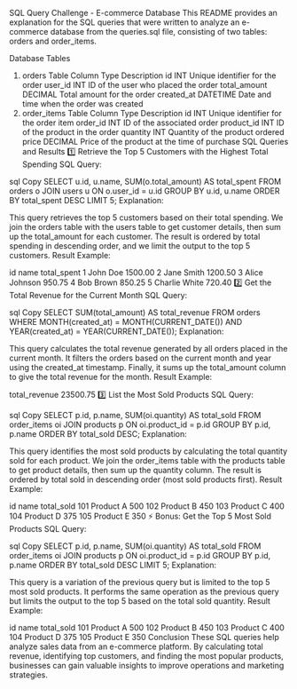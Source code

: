 SQL Query Challenge - E-commerce Database
This README provides an explanation for the SQL queries that were written to analyze an e-commerce database from the queries.sql file, consisting of two tables: orders and order_items.

Database Tables
1. orders Table
Column	Type	Description
id	INT	Unique identifier for the order
user_id	INT	ID of the user who placed the order
total_amount	DECIMAL	Total amount for the order
created_at	DATETIME	Date and time when the order was created
2. order_items Table
Column	Type	Description
id	INT	Unique identifier for the order item
order_id	INT	ID of the associated order
product_id	INT	ID of the product in the order
quantity	INT	Quantity of the product ordered
price	DECIMAL	Price of the product at the time of purchase
SQL Queries and Results
1️⃣ Retrieve the Top 5 Customers with the Highest Total Spending
SQL Query:

sql
Copy
SELECT u.id, u.name, SUM(o.total_amount) AS total_spent
FROM orders o
JOIN users u ON o.user_id = u.id
GROUP BY u.id, u.name
ORDER BY total_spent DESC
LIMIT 5;
Explanation:

This query retrieves the top 5 customers based on their total spending.
We join the orders table with the users table to get customer details, then sum up the total_amount for each customer.
The result is ordered by total spending in descending order, and we limit the output to the top 5 customers.
Result Example:

id	name	total_spent
1	John Doe	1500.00
2	Jane Smith	1200.50
3	Alice Johnson	950.75
4	Bob Brown	850.25
5	Charlie White	720.40
2️⃣ Get the Total Revenue for the Current Month
SQL Query:

sql
Copy
SELECT SUM(total_amount) AS total_revenue
FROM orders
WHERE MONTH(created_at) = MONTH(CURRENT_DATE())
AND YEAR(created_at) = YEAR(CURRENT_DATE());
Explanation:

This query calculates the total revenue generated by all orders placed in the current month.
It filters the orders based on the current month and year using the created_at timestamp.
Finally, it sums up the total_amount column to give the total revenue for the month.
Result Example:

total_revenue
23500.75
3️⃣ List the Most Sold Products
SQL Query:

sql
Copy
SELECT p.id, p.name, SUM(oi.quantity) AS total_sold
FROM order_items oi
JOIN products p ON oi.product_id = p.id
GROUP BY p.id, p.name
ORDER BY total_sold DESC;
Explanation:

This query identifies the most sold products by calculating the total quantity sold for each product.
We join the order_items table with the products table to get product details, then sum up the quantity column.
The result is ordered by total sold in descending order (most sold products first).
Result Example:

id	name	total_sold
101	Product A	500
102	Product B	450
103	Product C	400
104	Product D	375
105	Product E	350
⚡ Bonus: Get the Top 5 Most Sold Products
SQL Query:

sql
Copy
SELECT p.id, p.name, SUM(oi.quantity) AS total_sold
FROM order_items oi
JOIN products p ON oi.product_id = p.id
GROUP BY p.id, p.name
ORDER BY total_sold DESC
LIMIT 5;
Explanation:

This query is a variation of the previous query but is limited to the top 5 most sold products.
It performs the same operation as the previous query but limits the output to the top 5 based on the total sold quantity.
Result Example:

id	name	total_sold
101	Product A	500
102	Product B	450
103	Product C	400
104	Product D	375
105	Product E	350
Conclusion
These SQL queries help analyze sales data from an e-commerce platform. By calculating total revenue, identifying top customers, and finding the most popular products, businesses can gain valuable insights to improve operations and marketing strategies.
